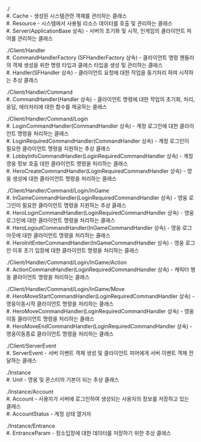 ./  
#. Cache - 생성된 시스템관련 객체를 관리하는 클래스  
#. Resource - 시스템에서 사용될 리소스 데이터를 호출 및 관리하는 클래스  
#. Server(ApplicationBase 상속) - 서버의 초기화 및 시작, 인게임의 클라이언트 피어를 관리하는 클래스  

./Client/Handler  
#. CommandHandlerFactory (SFHandlerFactory 상속) - 클라이언트 명령 핸들러의 객체 생성을 위한 명령 타입과 클래스 타입을 생성 및 관리하는 클래스  
#. Handler(SFHandler 상속) - 클라이언트 요청에 대한 작업을 동기처리 하여 시작하는 추상 클래스 

./Client/Handler/Command  
#. CommandHandler(Handler 상속) - 클라이언트 명령에 대한 작업의 초기화, 처리, 응답, 에러처리에 대한 함수를 제공하는 클래스  

./Client/Handler/Command/Login  
#. LoginCommandHandler(CommandHandler 상속) - 계정 로그인에 대한 클라이언트 명령을 처리하는 클래스  
#. LoginRequiredCommandHandler(CommandHandler 상속) - 계정 로그인이 필요한 클라이언트 명령을 지원하는 추상 클래스  
#. LobbyInfoCommandHandler(LoginRequiredCommandHandler 상속) - 계정 영웅 정보 호출 대한 클라이언트 명령을 처리하는 클래스  
#. HeroCreateCommandHandler(LoginRequiredCommandHandler 상속) - 영웅 생성에 대한 클라이언트 명령을 처리하는 클래스  

./Client/Handler/Command/Login/InGame  
#. InGameCommandHandler(LoginRequiredCommandHandler 상속) - 영웅 로그인이 필요한 클라이언트 명령을 지원하는 추상 클래스  
#. HeroLoginCommandHandler(LoginRequiredCommandHandler 상속) - 영웅 로그인에 대한 클라이언트 명령을 처리하는 클래스  
#. HeroLogoutCommandHandler(InGameCommandHandler 상속) - 영웅 로그아웃에 대한 클라이언트 명령을 처리하는 클래스  
#. HeroInitEnterCommandHandler(InGameCommandHandler 상속) - 영웅 로그인 이후 초기 입장에 대한 클라이언트 명령을 처리하는 클래스  

./Client/Handler/Command/Login/InGame/Action  
#. ActionCommandHandler(LoginRequiredCommandHandler 상속) - 캐릭터 행동 클라이언트 명령을 처리하는 클래스  

./Client/Handler/Command/Login/InGame/Move  
#. HeroMoveStartCommandHandler(LoginRequiredCommandHandler 상속) - 영웅이동시작 클라이언트 명령을 처리하는 클래스  
#. HeroMoveCommandHandler(LoginRequiredCommandHandler 상속) - 영웅이동 클라이언트 명령을 처리하는 클래스  
#. HeroMoveEndCommandHandler(LoginRequiredCommandHandler 상속) - 영웅이동종료 클라이언트 명령을 처리하는 클래스  

./Client/ServerEvent  
#. ServerEvent - 서버 이벤트 객체 생성 및 클라이언트 피어에게 서버 이벤트 객체 전달하는 클래스  

./Instance  
#. Unit - 영웅 및 몬스터의 기본이 되는 추상 클래스  

./Instance/Account  
#. Account - 사용자가 서버에 로그인하여 생성되는 사용자의 정보를 저장하고 있는 클래스  
#. AccountStatus - 계정 상태 열거자  

./Instance/Entrance  
#. EntranceParam - 장소입장에 대한 데이터를 저장하기 위한 추상 클래스  

